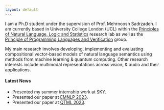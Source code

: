 ```yaml
---
layout: default
---
```


I am a Ph.D student under the supervision of Prof. Mehrnoosh Sadrzadeh. I am currently based in University College London (UCL) within the [Principles of Natural Language, Logic and Statistics](https://www.ucl.ac.uk/computer-science/research/research-groups/principles-natural-language-logic-and-statistics) research lab as well as the [Principle of Programming Languages and Verification](http://pplv.cs.ucl.ac.uk/welcome/) group.

My main research involves developing, implementing and evaluating compositional vector-based models of natural language semantics using methods from machine learning & quantum computing. Other research interests include multimodal representations across vision, & audio and their applications.

#### Latest News

*   Presented my summer internship work at SKY.
*   Presented our paper at [EMNLP 2023](https://aclanthology.org/2023.crac-main.3/).
*   Presented our paper at [QTML 2023](https://qtml-2023.web.cern.ch/).

